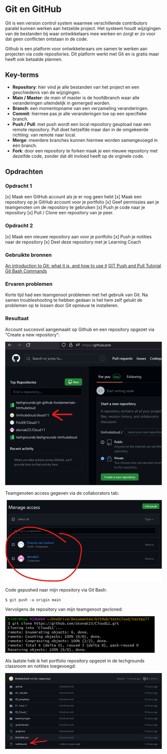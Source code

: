 # Git en GitHub
Git is een version control system waarmee verschillende contributors paralel kunnen werken aan hetzelde project. Het systeem houdt wijzigingen van de bestanden bij waar ontwikkelaars mee werken en zorgt er zo voor dat geen conflicten ontstaan in de code.

Github is een platform voor ontwikkeleraars om samen te werken aan projecten via code repositories. Dit platform werkt met Git en is gratis maar heeft ook betaalde plannen.

## Key-terms
- **Repository**: hier vind je alle bestanden van het project en een geschiedenis van de wijzigingen.
- **Main / Master**: de main of master is de hoofdbranch waar alle veranderingen uiteindelijk in gemerged worden.
- **Branch**: een momentopname van een verzameling veranderingen.
- **Commit**: hiermee pas je alle veranderingen toe op een specifieke branch.
- **Push / Pull**: met push wordt een local repository geupload naar een remote repository. Pull doet hetzelfde maar dan in de omgekeerde richting: van remote naar local.
- **Merge**: meerdere branches kunnen hiermee worden samengevoegd in één branch.
- **Fork**: door een repository te forken maak je een nieuwe repository met dezelfde code, zonder dat dit invloed heeft op de orginele code.

## Opdrachten

### Opdracht 1
[x] Maak een GitHub account als je er nog geen hebt
[x] Maak een repository op je GitHub account voor je portfolio
[x] Geef permissies aan je teamgenoten om de repository te gebruiken
[x] Push je code naar je repository
[x] Pull / Clone een repository van je peer.

### Opdracht 2
[x] Maak een nieuwe repository aan voor je portfolio
[x] Push je notities naar de repository
[x] Deel deze repository met je Learning Coach

### Gebruikte bronnen
[An introduction to Git: what it is, and how to use it](https://www.freecodecamp.org/news/what-is-git-and-how-to-use-it-c341b049ae61/)
[GIT Push and Pull Tutorial](https://www.datacamp.com/tutorial/git-push-pull)
[Git Bash Commands](https://dev.classmethod.jp/articles/git-bash-commands/)

### Ervaren problemen
Korte tijd had een teamgenoot problemen met het gebruik van Git. Na samen troubleshooting te hebben gedaan is het hem zelf gelukt de problemen op te lossen door Git opnieuw te installeren.

### Resultaat
Account succesvol aangemaakt op Github en een repository opgezet via "Create a new repository":

![Nieuw aangemaakte repository](../00_includes/week_01_images/screen1.png)

Teamgenoten access gegeven via de collaborators tab:

![Namen van beide collaborators](../00_includes/week_01_images/screen2.png)

Code gepushed naar mijn repository via Git Bash:

`$ git push -u origin main`

Vervolgens de repository van mijn teamgenoot gecloned:

![Cloning gelukt](../00_includes/week_01_images/screen3.png)

Als laatste heb ik het portfolio repository opgezet in de techgrounds classroom en notities toegevoegd:

![Notities staan klaar](../00_includes/week_01_images/screen4.png)